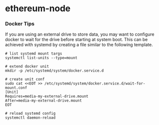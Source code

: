 # ethereum-node

### Docker Tips
If you are using an external drive to store data, you may want to configure docker to wait for the drive before starting at system boot. This can be achieved with systemd by creating a file similar to the following template.


```
# list systemd mount targs
systemctl list-units --type=mount

# extend docker unit
mkdir -p /etc/systemd/system/docker.service.d

# create unit conf
sudo cat <<EOT >> /etc/systemd/system/docker.service.d/wait-for-mount.conf
[Unit]
Requires=media-my-external-drive.mount
After=media-my-external-drive.mount
EOT

# reload systemd config
systemctl daemon-reload
```
